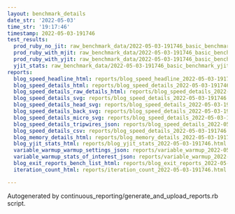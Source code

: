 ```yaml
---
layout: benchmark_details
date_str: '2022-05-03'
time_str: '19:17:46'
timestamp: 2022-05-03-191746
test_results:
  prod_ruby_no_jit: raw_benchmark_data/2022-05-03-191746_basic_benchmark_prod_ruby_no_jit.json
  prod_ruby_with_mjit: raw_benchmark_data/2022-05-03-191746_basic_benchmark_prod_ruby_with_mjit.json
  prod_ruby_with_yjit: raw_benchmark_data/2022-05-03-191746_basic_benchmark_prod_ruby_with_yjit.json
  yjit_stats: raw_benchmark_data/2022-05-03-191746_basic_benchmark_yjit_stats.json
reports:
  blog_speed_headline_html: reports/blog_speed_headline_2022-05-03-191746.html
  blog_speed_details_html: reports/blog_speed_details_2022-05-03-191746.html
  blog_speed_details_raw_details_html: reports/blog_speed_details_2022-05-03-191746.raw_details.html
  blog_speed_details_svg: reports/blog_speed_details_2022-05-03-191746.svg
  blog_speed_details_head_svg: reports/blog_speed_details_2022-05-03-191746.head.svg
  blog_speed_details_back_svg: reports/blog_speed_details_2022-05-03-191746.back.svg
  blog_speed_details_micro_svg: reports/blog_speed_details_2022-05-03-191746.micro.svg
  blog_speed_details_tripwires_json: reports/blog_speed_details_2022-05-03-191746.tripwires.json
  blog_speed_details_csv: reports/blog_speed_details_2022-05-03-191746.csv
  blog_memory_details_html: reports/blog_memory_details_2022-05-03-191746.html
  blog_yjit_stats_html: reports/blog_yjit_stats_2022-05-03-191746.html
  variable_warmup_warmup_settings_json: reports/variable_warmup_2022-05-03-191746.warmup_settings.json
  variable_warmup_stats_of_interest_json: reports/variable_warmup_2022-05-03-191746.stats_of_interest.json
  blog_exit_reports_bench_list_html: reports/blog_exit_reports_2022-05-03-191746.bench_list.html
  iteration_count_html: reports/iteration_count_2022-05-03-191746.html

---
```

Autogenerated by continuous_reporting/generate_and_upload_reports.rb script.
